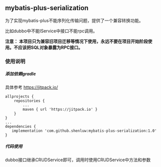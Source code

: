 ## mybatis-plus-serialization
为了实现mybatis-plus不能序列化传输问题，提供了一个兼容转换功能。

比如dubbo中不能IService中接口不能rpc调用。

**注意： 本项目只为兼容旧项目迁移等情况下使用，永远不要在项目开始阶段使用。不应该把SQL对象暴露为RPC接口。**

### 使用说明

##### 添加依赖gradle
具体参考 https://jitpack.io/
~~~
allprojects {
    repositories {
        ...
        maven { url 'https://jitpack.io' }
    }
}
...
dependencies {
   implementation 'com.github.shenluw:mybatis-plus-serialization:1.0'
}
~~~
##### 代码使用
dubbo接口继承CRUDService即可，调用时使用CRUDService中方法和参数
